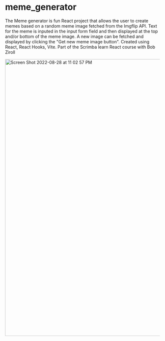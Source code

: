 # meme_generator
The Meme generator is fun React project that allows the user to create memes based on a random meme image fetched from the  Imgflip API.  Text for the meme is inputed in the input form field and then displayed at the top and/or bottom of the meme image. A new image can be fetched and displayed by clicking the "Get new meme image button". 
Created using React, React Hooks, Vite.
Part of the Scrimba learn React course with Bob Ziroll

<img width="899" alt="Screen Shot 2022-08-28 at 11 02 57 PM" src="https://user-images.githubusercontent.com/88570634/187133317-a2769948-792c-41c9-b68e-686f0fc5a5da.png">

